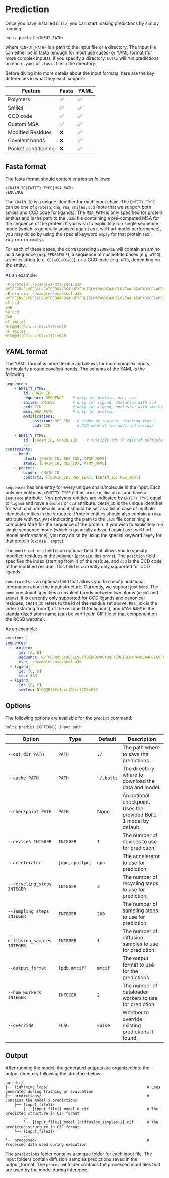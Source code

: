 # Prediction

Once you have installed `boltz`, you can start making predictions by simply running:

`boltz predict <INPUT_PATH>`

where `<INPUT_PATH>` is a path to the input file or a directory. The input file can either be in fasta (enough for most use cases) or YAML  format (for more complex inputs). If you specify a directory, `boltz` will run predictions on each `.yaml` or `.fasta` file in the directory.

Before diving into more details about the input formats, here are the key differences in what they each support:

| Feature  | Fasta              | YAML    |
| -------- |--------------------| ------- |
| Polymers | :white_check_mark: | :white_check_mark:   |
| Smiles   | :white_check_mark: | :white_check_mark:   |
| CCD code | :white_check_mark: | :white_check_mark:   |
| Custom MSA | :white_check_mark: | :white_check_mark:   |
| Modified Residues | :x:                |  :white_check_mark: |
| Covalent bonds | :x:                | :white_check_mark:   |
| Pocket conditioning | :x:                | :white_check_mark:   |



## Fasta format

The fasta format should contain entries as follows:

```
>CHAIN_ID|ENTITY_TYPE|MSA_PATH
SEQUENCE
```

The `CHAIN_ID` is a unique identifier for each input chain. The `ENTITY_TYPE` can be one of `protein`, `dna`, `rna`, `smiles`, `ccd` (note that we support both smiles and CCD code for ligands). The `MSA_PATH` is only specified for protein entities and is the path to the `.a3m` file containing a pre-computed MSA for the sequence of the protein. If you wish to explicitely run single sequence mode (which is generally advised againt as it will hurt model performance), you may do so by using the special keyword `empty` for that protein (ex: `>A|protein|empty`).

For each of these cases, the corresponding `SEQUENCE` will contain an amino acid sequence (e.g. `EFKEAFSLF`), a sequence of nucleotide bases (e.g. `ATCG`), a smiles string (e.g. `CC1=CC=CC=C1`), or a CCD code (e.g. `ATP`), depending on the entity.

As an example:

```yaml
>A|protein|./examples/msa/seq1.a3m
MVTPEGNVSLVDESLLVGVTDEDRAVRSAHQFYERLIGLWAPAVMEAAHELGVFAALAEAPADSGELARRLDCDARAMRVLLDALYAYDVIDRIHDTNGFRYLLSAEARECLLPGTLFSLVGKFMHDINVAWPAWRNLAEVVRHGARDTSGAESPNGIAQEDYESLVGGINFWAPPIVTTLSRKLRASGRSGDATASVLDVGCGTGLYSQLLLREFPRWTATGLDVERIATLANAQALRLGVEERFATRAGDFWRGGWGTGYDLVLFANIFHLQTPASAVRLMRHAAACLAPDGLVAVVDQIVDADREPKTPQDRFALLFAASMTNTGGGDAYTFQEYEEWFTAAGLQRIETLDTPMHRILLARRATEPSAVPEGQASENLYFQ
>B|protein|./examples/msa/seq1.a3m
MVTPEGNVSLVDESLLVGVTDEDRAVRSAHQFYERLIGLWAPAVMEAAHELGVFAALAEAPADSGELARRLDCDARAMRVLLDALYAYDVIDRIHDTNGFRYLLSAEARECLLPGTLFSLVGKFMHDINVAWPAWRNLAEVVRHGARDTSGAESPNGIAQEDYESLVGGINFWAPPIVTTLSRKLRASGRSGDATASVLDVGCGTGLYSQLLLREFPRWTATGLDVERIATLANAQALRLGVEERFATRAGDFWRGGWGTGYDLVLFANIFHLQTPASAVRLMRHAAACLAPDGLVAVVDQIVDADREPKTPQDRFALLFAASMTNTGGGDAYTFQEYEEWFTAAGLQRIETLDTPMHRILLARRATEPSAVPEGQASENLYFQ
>C|ccd
SAH
>D|ccd
SAH
>E|smiles
N[C@@H](Cc1ccc(O)cc1)C(=O)O
>F|smiles
N[C@@H](Cc1ccc(O)cc1)C(=O)O
```


## YAML format

The YAML format is more flexible and allows for more complex inputs, particularly around covalent bonds. The schema of the YAML is the following:

```yaml
sequences:
    - ENTITY_TYPE:
        id: CHAIN_ID 
        sequence: SEQUENCE    # only for protein, dna, rna
        smiles: SMILES        # only for ligand, exclusive with ccd
        ccd: CCD              # only for ligand, exclusive with smiles
        msa: MSA_PATH         # only for protein
        modifications:
          - position: RES_IDX   # index of residue, starting from 1
            ccd: CCD            # CCD code of the modified residue
        
    - ENTITY_TYPE:
        id: [CHAIN_ID, CHAIN_ID]    # multiple ids in case of multiple identical entities
        ...
constraints:
    - bond:
        atom1: [CHAIN_ID, RES_IDX, ATOM_NAME]
        atom2: [CHAIN_ID, RES_IDX, ATOM_NAME]
    - pocket:
        binder: CHAIN_ID
        contacts: [[CHAIN_ID, RES_IDX], [CHAIN_ID, RES_IDX]]
```
`sequences` has one entry for every unique chain/molecule in the input. Each polymer entity as a `ENTITY_TYPE`  either `protein`, `dna` or`rna` and have a `sequence` attribute. Non-polymer entities are indicated by `ENTITY_TYPE` equal to `ligand` and have a `smiles` or `ccd` attribute. `CHAIN_ID` is the unique identifier for each chain/molecule, and it should be set as a list in case of multiple identical entities in the structure. Protein entities should also contain an `msa` attribute with `MSA_PATH` indicating the path to the `.a3m` file containing a computed MSA for the sequence of the protein. If you wish to explicitely run single sequence mode (which is generally advised againt as it will hurt model performance), you may do so by using the special keyword `empty` for that protein (ex: `msa: empty`).

The `modifications` field is an optional field that allows you to specify modified residues in the polymer (`protein`, `dna` or`rna`). The `position` field specifies the index (starting from 1) of the residue, and `ccd` is the CCD code of the modified residue. This field is currently only supported for CCD ligands.

`constraints` is an optional field that allows you to specify additional information about the input structure. Currently, we support just `bond`. The `bond` constraint specifies a covalent bonds between two atoms (`atom1` and `atom2`). It is currently only supported for CCD ligands and canonical residues, `CHAIN_ID` refers to the id of the residue set above, `RES_IDX` is the index (starting from 1) of the residue (1 for ligands), and `ATOM_NAME` is the standardized atom name (can be verified in CIF file of that component on the RCSB website).

As an example:

```yaml
version: 1
sequences:
  - protein:
      id: [A, B]
      sequence: MVTPEGNVSLVDESLLVGVTDEDRAVRSAHQFYERLIGLWAPAVMEAAHELGVFAALAEAPADSGELARRLDCDARAMRVLLDALYAYDVIDRIHDTNGFRYLLSAEARECLLPGTLFSLVGKFMHDINVAWPAWRNLAEVVRHGARDTSGAESPNGIAQEDYESLVGGINFWAPPIVTTLSRKLRASGRSGDATASVLDVGCGTGLYSQLLLREFPRWTATGLDVERIATLANAQALRLGVEERFATRAGDFWRGGWGTGYDLVLFANIFHLQTPASAVRLMRHAAACLAPDGLVAVVDQIVDADREPKTPQDRFALLFAASMTNTGGGDAYTFQEYEEWFTAAGLQRIETLDTPMHRILLARRATEPSAVPEGQASENLYFQ
      msa: ./examples/msa/seq1.a3m
  - ligand:
      id: [C, D]
      ccd: SAH
  - ligand:
      id: [E, F]
      smiles: N[C@@H](Cc1ccc(O)cc1)C(=O)O
```


## Options

The following options are available for the `predict` command:

    boltz predict [OPTIONS] input_path

| **Option**                  | **Type**        | **Default**        | **Description**                                                                 |
|-----------------------------|-----------------|--------------------|---------------------------------------------------------------------------------|
| `--out_dir PATH`            | `PATH`          | `./`             | The path where to save the predictions.                                         |
| `--cache PATH`              | `PATH`          | `~/.boltz`         | The directory where to download the data and model.                             |
| `--checkpoint PATH`         | `PATH`          | None      | An optional checkpoint. Uses the provided Boltz-1 model by default.             |
| `--devices INTEGER`         | `INTEGER`       | `1`                | The number of devices to use for prediction.                                    |
| `--accelerator`             | `[gpu,cpu,tpu]` | `gpu`              | The accelerator to use for prediction.                                          |
| `--recycling_steps INTEGER` | `INTEGER`       | `3`                | The number of recycling steps to use for prediction.                            |
| `--sampling_steps INTEGER`  | `INTEGER`       | `200`              | The number of sampling steps to use for prediction.                             |
| `--diffusion_samples INTEGER` | `INTEGER`       | `1`                | The number of diffusion samples to use for prediction.                          |
| `--output_format`           | `[pdb,mmcif]`   | `mmcif`            | The output format to use for the predictions.                                   |
| `--num_workers INTEGER`     | `INTEGER`       | `2`                | The number of dataloader workers to use for prediction.                         |
| `--override`                | `FLAG`          | `False`            | Whether to override existing predictions if found.                              |

## Output

After running the model, the generated outputs are organized into the output directory following the structure below:
```
out_dir/
├── lightning_logs/                                            # Logs generated during training or evaluation
├── predictions/                                               # Contains the model's predictions
    ├── [input_file1]/
        ├── [input_file1]_model_0.cif                          # The predicted structure in CIF format
        ...
        └── [input_file1]_model_[diffusion_samples-1].cif      # The predicted structure in CIF format
    └── [input_file2]/
        ...
└── processed/                                                 # Processed data used during execution 
```
The `predictions` folder contains a unique folder for each input file. The input folders contain diffusion_samples predictions saved in the output_format. The `processed` folder contains the processed input files that are used by the model during inference.
